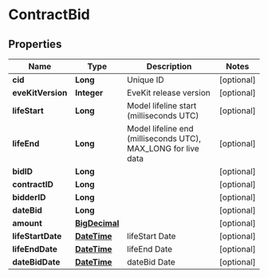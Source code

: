 
# ContractBid

## Properties
Name | Type | Description | Notes
------------ | ------------- | ------------- | -------------
**cid** | **Long** | Unique ID |  [optional]
**eveKitVersion** | **Integer** | EveKit release version |  [optional]
**lifeStart** | **Long** | Model lifeline start (milliseconds UTC) |  [optional]
**lifeEnd** | **Long** | Model lifeline end (milliseconds UTC), MAX_LONG for live data |  [optional]
**bidID** | **Long** |  |  [optional]
**contractID** | **Long** |  |  [optional]
**bidderID** | **Long** |  |  [optional]
**dateBid** | **Long** |  |  [optional]
**amount** | [**BigDecimal**](BigDecimal.md) |  |  [optional]
**lifeStartDate** | [**DateTime**](DateTime.md) | lifeStart Date |  [optional]
**lifeEndDate** | [**DateTime**](DateTime.md) | lifeEnd Date |  [optional]
**dateBidDate** | [**DateTime**](DateTime.md) | dateBid Date |  [optional]



